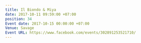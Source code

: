 ```yaml
---
title: Il Biondo & Miya
date: 2017-10-11 09:59:00 +07:00
position: 34
Event date: 2017-10-15 00:00:00 +07:00
Venue: Savage
Event URL: https://www.facebook.com/events/302891253521710/
---
```


